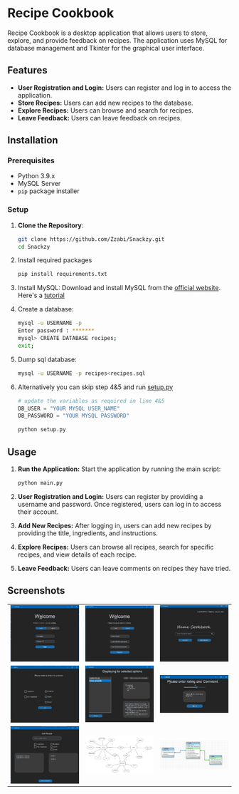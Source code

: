 # Recipe Cookbook

Recipe Cookbook is a desktop application that allows users to store, explore, and provide feedback on recipes. The application uses MySQL for database management and Tkinter for the graphical user interface.

## Features

- **User Registration and Login:** Users can register and log in to access the application.
- **Store Recipes:** Users can add new recipes to the database.
- **Explore Recipes:** Users can browse and search for recipes.
- **Leave Feedback:** Users can leave feedback on recipes.

## Installation

### Prerequisites

- Python 3.9.x
- MySQL Server
- `pip` package installer

### Setup

1. **Clone the Repository**:

    ```sh
    git clone https://github.com/Zzabi/Snackzy.git
    cd Snackzy
    ```

2. Install required packages
    ```sh
    pip install requirements.txt
    ```

3. Install MySQL:
   Download and install MySQL from the [official website](https://dev.mysql.com/downloads/).<br>
   Here's a [tutorial](https://www.w3schools.com/mysql/mysql_install_windows.asp)

4. Create a database:
    ```sh
    mysql -u USERNAME -p
    Enter password : *******
    mysql> CREATE DATABASE recipes;
    exit;
    ```

5. Dump sql database:
    ```sh
    mysql -u USERNAME -p recipes<recipes.sql
    ```

6. Alternatively you can skip step 4&5 and run [setup.py](setup.py)
    ```python
    # update the variables as required in line 4&5
    DB_USER = "YOUR MYSQL USER_NAME"
    DB_PASSWORD = "YOUR MYSQL PASSWORD"
    ```
    ```sh
    python setup.py    
    ```


## Usage

1. **Run the Application:**
   Start the application by running the main script:

   ```sh
   python main.py
   ```

2. **User Registration and Login:**
   Users can register by providing a username and password. Once registered, users can log in to access their account.

3. **Add New Recipes:**
   After logging in, users can add new recipes by providing the title, ingredients, and instructions.

4. **Explore Recipes:**
   Users can browse all recipes, search for specific recipes, and view details of each recipe.

5. **Leave Feedback:**
   Users can leave comments on recipes they have tried.


## Screenshots
<table>
  <tr>
    <td><img src="images/1_login.jpg" alt=" 1" width="200"/></td>
    <td><img src="images/2_register.jpg" alt=" 2" width="200"/></td>
    <td><img src="images/3_home.jpg" alt=" 3" width="200"/></td>
  </tr>
  <tr>
    <td><img src="images/4_explore_selection.jpg" alt=" 4" width="200"/></td>
    <td><img src="images/5_explore_results.jpg" alt=" 5" width="200"/></td>
    <td><img src="images/6_feedback.jpg" alt=" 6" width="200"/></td>
  </tr>
  <tr>
    <td><img src="images/7_add_recipe.jpg" alt=" 7" width="200"/></td>
    <td><img src="images/8_erdiagram.jpg" alt=" 8" width="200"/></td>
    <td><img src="images/9_schema.jpg" alt=" 9" width="200"/></td>
  </tr>
</table>
